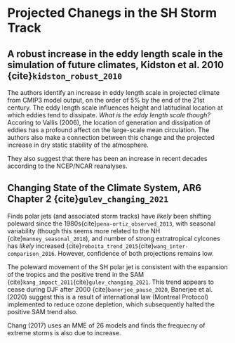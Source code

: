 # Projected Chanegs in the SH Storm Track

## A robust increase in the eddy length scale in the simulation of future climates, Kidston et al. 2010 {cite}`kidston_robust_2010`

The authors identify an increase in eddy length scale in projected climate from CMIP3 model output, on the order of 5% by the end of the 21st century. The eddy length scale influences height and latitudinal location at which eddies tend to dissipate. _What is the eddy length scale though?_ Accoring to Vallis (2006), the location of generation and dissipation of eddies has a profound affect on the large-scale mean circulation. The authors also make a connection between this change and the projected increase in dry static stability of the atmosphere.

They also suggest that there has been an increase in recent decades according to the NCEP/NCAR reanalyses.


## Changing State of the Climate System, AR6 Chapter 2 {cite}`gulev_changing_2021`

Finds polar jets (and associated storm tracks) have _likely_ been shifting poleward since the 1980s{cite}`pena-ortiz_observed_2013`, with seasonal variability (though this seems more related to the NH {cite}`manney_seasonal_2018`), and number of strong extratropical cylcones has _likely_ increased {cite}`reboita_trend_2015`{cite}`wang_inter-comparison_2016`. However, confidence of both projections remains low. 

The poleward movement of the SH polar jet is consistent with the expansion of the tropics and the positive trend in the SAM {cite}`kang_impact_2011`{cite}`gulev_changing_2021`. This trend appears to cease during DJF after 2000 {cite}`banerjee_pause_2020`, Banerjee et al. (2020) suggest this is a result of international law (Montreal Protocol) implemented to reduce ozone depletion, which subsequently halted the positive SAM trend also.

Chang (2017) uses an MME of 26 models and finds the frequecny of extreme storms is also due to increase.
